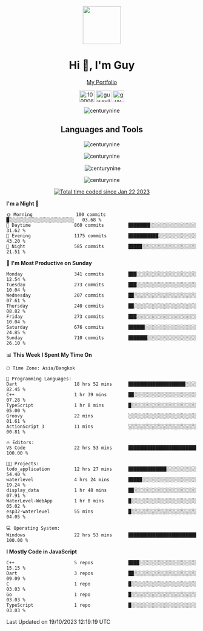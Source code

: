 
<p align="center"><a href="https://portfolio-nextjs-puce-omega.vercel.app/" traget="_blank"> <img src="https://user-images.githubusercontent.com/109062980/213915698-3e79c409-24f8-4471-a5f8-e7a842ad3a0a.gif" width="100" /> </a></p>
 
<h1 align="center">Hi 👋, I'm Guy</h1>
<p align="center"><a href="https://portfolio-nextjs-puce-omega.vercel.app/" traget="_blank"> My Portfolio </a></p>

<p align="center">
<a href="https://fb.com/100006608053988" target="blank"><img align="center" src="https://raw.githubusercontent.com/rahuldkjain/github-profile-readme-generator/master/src/images/icons/Social/facebook.svg" alt="100006608053988" height="30" width="40" /></a>
<a href="https://instagram.com/guy.xvii" target="blank"><img align="center" src="https://raw.githubusercontent.com/rahuldkjain/github-profile-readme-generator/master/src/images/icons/Social/instagram.svg" alt="guy.xvii" height="30" width="40" /></a>
<a href="mailto:lowlifeix@gmail.com" target="blank"><img align="center" src="https://user-images.githubusercontent.com/109062980/226533395-e26b601f-4b8f-456f-affd-55dc944b4149.png" alt="guy.xvii" height="30" width="30" /></a>
 
</p>

<p align="center"> <img src="https://komarev.com/ghpvc/?username=centurynine&label=Profile%20views&color=0e75b6&style=for-the-badge" alt="centurynine" /> </p>

<h2 align="center">Languages and Tools</h3>

<!-- https://skillicons.dev/ -->
<p align="center">
<img src="https://skillicons.dev/icons?i=react,nodejs,tailwind,mongodb,html,css,js,bootstrap,jquery,cloudflare,php,java,cpp,py,dart,flutter,firebase,androidstudio,git,github,linux,mysql,postman,nginx,express" alt="centurynine" /> 
</p>
 
<p align="center"><img align="center" src="https://github-readme-stats-sigma-five.vercel.app/api/top-langs?username=centurynine&show_icons=true&locale=en&layout=compact&theme=" alt="centurynine" /></p>

<p align="center">&nbsp;<img align="center" src="https://github-readme-stats-sigma-five.vercel.app/api?username=centurynine&show_icons=true&locale=en&theme=" alt="centurynine" /></p>

<p align="center"><img align="center" src="https://github-readme-streak-stats.herokuapp.com/?user=centurynine&theme=" alt="centurynine" /></p>
<p align="center">
<a href="https://wakatime.com/@9ded98d1-6308-4a11-a75a-63f31fdc4e7a"><img src="https://wakatime.com/badge/user/9ded98d1-6308-4a11-a75a-63f31fdc4e7a.svg" alt="Total time coded since Jan 22 2023" /></a>
  
<!--START_SECTION:waka-->
**I'm a Night 🦉** 

```text
🌞 Morning                100 commits         █░░░░░░░░░░░░░░░░░░░░░░░░   03.68 % 
🌆 Daytime                860 commits         ████████░░░░░░░░░░░░░░░░░   31.62 % 
🌃 Evening                1175 commits        ███████████░░░░░░░░░░░░░░   43.20 % 
🌙 Night                  585 commits         █████░░░░░░░░░░░░░░░░░░░░   21.51 % 
```
📅 **I'm Most Productive on Sunday** 

```text
Monday                   341 commits         ███░░░░░░░░░░░░░░░░░░░░░░   12.54 % 
Tuesday                  273 commits         ███░░░░░░░░░░░░░░░░░░░░░░   10.04 % 
Wednesday                207 commits         ██░░░░░░░░░░░░░░░░░░░░░░░   07.61 % 
Thursday                 240 commits         ██░░░░░░░░░░░░░░░░░░░░░░░   08.82 % 
Friday                   273 commits         ███░░░░░░░░░░░░░░░░░░░░░░   10.04 % 
Saturday                 676 commits         ██████░░░░░░░░░░░░░░░░░░░   24.85 % 
Sunday                   710 commits         ███████░░░░░░░░░░░░░░░░░░   26.10 % 
```


📊 **This Week I Spent My Time On** 

```text
🕑︎ Time Zone: Asia/Bangkok

💬 Programming Languages: 
Dart                     18 hrs 52 mins      █████████████████████░░░░   82.45 % 
C++                      1 hr 39 mins        ██░░░░░░░░░░░░░░░░░░░░░░░   07.28 % 
TypeScript               1 hr 8 mins         █░░░░░░░░░░░░░░░░░░░░░░░░   05.00 % 
Groovy                   22 mins             ░░░░░░░░░░░░░░░░░░░░░░░░░   01.61 % 
ActionScript 3           11 mins             ░░░░░░░░░░░░░░░░░░░░░░░░░   00.81 % 

🔥 Editors: 
VS Code                  22 hrs 53 mins      █████████████████████████   100.00 % 

🐱‍💻 Projects: 
todo_application         12 hrs 27 mins      ██████████████░░░░░░░░░░░   54.40 % 
waterlevel               4 hrs 24 mins       █████░░░░░░░░░░░░░░░░░░░░   19.24 % 
display_data             1 hr 48 mins        ██░░░░░░░░░░░░░░░░░░░░░░░   07.91 % 
WaterLevel-WebApp        1 hr 8 mins         █░░░░░░░░░░░░░░░░░░░░░░░░   05.02 % 
esp32-waterlevel         55 mins             █░░░░░░░░░░░░░░░░░░░░░░░░   04.05 % 

💻 Operating System: 
Windows                  22 hrs 53 mins      █████████████████████████   100.00 % 
```

**I Mostly Code in JavaScript** 

```text
C++                      5 repos             ████░░░░░░░░░░░░░░░░░░░░░   15.15 % 
Dart                     3 repos             ██░░░░░░░░░░░░░░░░░░░░░░░   09.09 % 
C                        1 repo              █░░░░░░░░░░░░░░░░░░░░░░░░   03.03 % 
Go                       1 repo              █░░░░░░░░░░░░░░░░░░░░░░░░   03.03 % 
TypeScript               1 repo              █░░░░░░░░░░░░░░░░░░░░░░░░   03.03 % 
```




 Last Updated on 19/10/2023 12:19:19 UTC
<!--END_SECTION:waka-->
  
</p>

